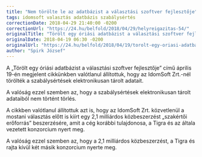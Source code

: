 ```yaml
---
title: "Nem törölte le az adatbázist a választási szoftver fejlesztője"
tags: idomsoft valasztás adatbázis szabálysértés
correctionDate: 2018-04-29 21:40:00 -0200
correctionUrl: "https://24.hu/belfold/2018/04/29/helyreigazitas-54/"
originalTitle: "Törölt egy óriási adatbázist a választási szoftver fejlesztője"
originalDate: 2018-04-19 06:30 -0200
originalUrl: "https://24.hu/belfold/2018/04/19/torolt-egy-oriasi-adatbazist-a-valasztasi-szoftver-fejlesztoje/"
author: "Spirk József"
---
```


A „Törölt egy óriási adatbázist a választási szoftver fejlesztője” című április 19-én megjelent cikkünkben valótlanul állítottuk, hogy az IdomSoft Zrt.-nél törölték a szabálysértések elektronikusan tárolt adatait.

A valóság ezzel szemben az, hogy a szabálysértések elektronikusan tárolt adataiból nem történt törlés.

A cikkben valótlanul állítottuk azt is, hogy az IdomSoft Zrt. közvetlenül a mostani választás előtt is kiírt egy 2,1 milliárdos közbeszerzést „szakértői erőforrás” beszerzésére, amit a cég korábbi tulajdonosa, a Tigra és az általa vezetett konzorcium nyert meg.

A valóság ezzel szemben az, hogy a 2,1 milliárdos közbeszerzést, a Tigra és rajta kívül két másik konzorcium nyerte meg.

